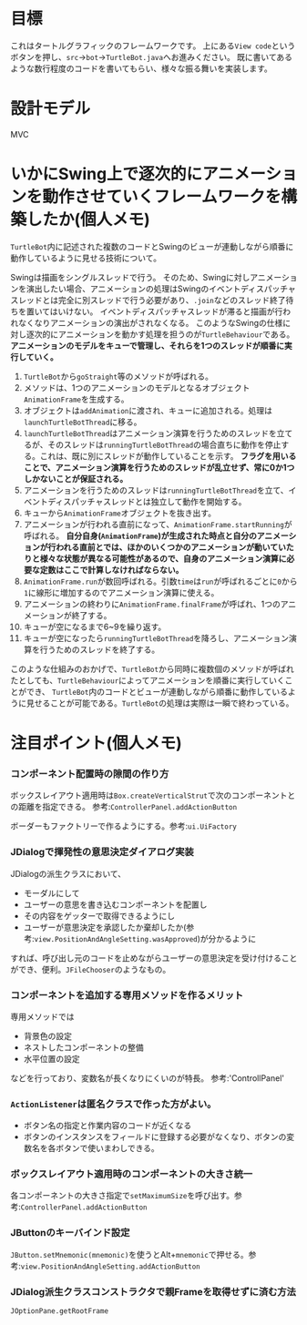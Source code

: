 # 目標
これはタートルグラフィックのフレームワークです。
上にある`View code`というボタンを押し、`src`→`bot`→`TurtleBot.java`へお進みください。
既に書いてあるような数行程度のコードを書いてもらい、様々な振る舞いを実装します。

# 設計モデル
MVC

# いかにSwing上で逐次的にアニメーションを動作させていくフレームワークを構築したか(個人メモ)
`TurtleBot`内に記述された複数のコードとSwingのビューが連動しながら順番に動作しているように見せる技術について。

Swingは描画をシングルスレッドで行う。
そのため、Swingに対しアニメーションを演出したい場合、アニメーションの処理はSwingのイベントディスパッチャスレッドとは完全に別スレッドで行う必要があり、`.join`などのスレッド終了待ちを置いてはいけない。
イベントディスパッチャスレッドが滞ると描画が行われなくなりアニメーションの演出がされなくなる。
このようなSwingの仕様に対し逐次的にアニメーションを動かす処理を担うのが`TurtleBehaviour`である。
**アニメーションのモデルをキューで管理し、それらを1つのスレッドが順番に実行していく。**

1. `TurtleBot`から`goStraight`等のメソッドが呼ばれる。
2. メソッドは、1つのアニメーションのモデルとなるオブジェクト`AnimationFrame`を生成する。
3. オブジェクトは`addAnimation`に渡され、キューに追加される。処理は`launchTurtleBotThread`に移る。
4. `launchTurtleBotThread`はアニメーション演算を行うためのスレッドを立てるが、そのスレッドは`runningTurtleBotThread`の場合直ちに動作を停止する。これは、既に別にスレッドが動作していることを示す。
**フラグを用いることで、アニメーション演算を行うためのスレッドが乱立せず、常に0か1つしかないことが保証される。**
5. アニメーションを行うためのスレッドは`runningTurtleBotThread`を立て、イベントディスパッチャスレッドとは独立して動作を開始する。
6. キューから`AnimationFrame`オブジェクトを抜き出す。
7. アニメーションが行われる直前になって、`AnimationFrame.startRunning`が呼ばれる。
**自分自身(`AnimationFrame`)が生成された時点と自分のアニメーションが行われる直前とでは、ほかのいくつかのアニメーションが動いていたりと様々な状態が異なる可能性があるので、自身のアニメーション演算に必要な定数はここで計算しなければならない。**
8. `AnimationFrame.run`が数回呼ばれる。引数`time`は`run`が呼ばれるごとに`0`から`1`に線形に増加するのでアニメーション演算に使える。
9. アニメーションの終わりに`AnimationFrame.finalFrame`が呼ばれ、1つのアニメーションが終了する。
10. キューが空になるまで6~9を繰り返す。
11. キューが空になったら`runningTurtleBotThread`を降ろし、アニメーション演算を行うためのスレッドを終了する。

このような仕組みのおかげで、`TurtleBot`から同時に複数個のメソッドが呼ばれたとしても、`TurtleBehaviour`によってアニメーションを順番に実行していくことができ、
`TurtleBot`内のコードとビューが連動しながら順番に動作しているように見せることが可能である。`TurtleBot`の処理は実際は一瞬で終わっている。

# 注目ポイント(個人メモ)
### コンポーネント配置時の隙間の作り方
ボックスレイアウト適用時は`Box.createVerticalStrut`で次のコンポーネントとの距離を指定できる。
参考:`ControllerPanel.addActionButton`

ボーダーもファクトリーで作るようにする。参考:`ui.UiFactory`

### JDialogで揮発性の意思決定ダイアログ実装
JDialogの派生クラスにおいて、
* モーダルにして
* ユーザーの意思を書き込むコンポーネントを配置し
* その内容をゲッターで取得できるようにし
* ユーザーが意思決定を承認したか棄却したか(参考:`view.PositionAndAngleSetting.wasApproved`)が分かるように

すれば、呼び出し元のコードを止めながらユーザーの意思決定を受け付けることができ、便利。`JFileChooser`のようなもの。

### コンポーネントを追加する専用メソッドを作るメリット
専用メソッドでは
* 背景色の設定
* ネストしたコンポーネントの整備
* 水平位置の設定

などを行っており、変数名が長くなりにくいのが特長。
参考:'ControllPanel'

### `ActionListener`は匿名クラスで作った方がよい。
* ボタン名の指定と作業内容のコードが近くなる
* ボタンのインスタンスをフィールドに登録する必要がなくなり、ボタンの変数名を各ボタンで使いまわしできる。

### ボックスレイアウト適用時のコンポーネントの大きさ統一
各コンポーネントの大きさ指定で`setMaximumSize`を呼び出す。参考:`ControllerPanel.addActionButton`

### JButtonのキーバインド設定
`JButton.setMnemonic(mnemonic)`を使うとAlt+`mnemonic`で押せる。参考:`view.PositionAndAngleSetting.addActionButton`

### JDialog派生クラスコンストラクタで親Frameを取得せずに済む方法
`JOptionPane.getRootFrame`